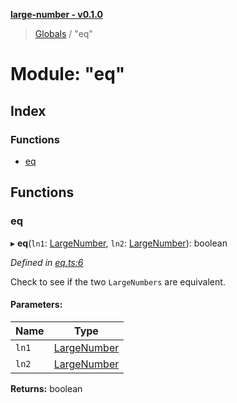 **[large-number - v0.1.0](../README.md)**

> [Globals](../globals.md) / "eq"

# Module: "eq"

## Index

### Functions

* [eq](_eq_.md#eq)

## Functions

### eq

▸ **eq**(`ln1`: [LargeNumber](../interfaces/_types_.largenumber.md), `ln2`: [LargeNumber](../interfaces/_types_.largenumber.md)): boolean

*Defined in [eq.ts:6](https://github.com/zimmed/large-number/blob/304d236/src/eq.ts#L6)*

Check to see if the two `LargeNumbers` are equivalent.

#### Parameters:

Name | Type |
------ | ------ |
`ln1` | [LargeNumber](../interfaces/_types_.largenumber.md) |
`ln2` | [LargeNumber](../interfaces/_types_.largenumber.md) |

**Returns:** boolean

